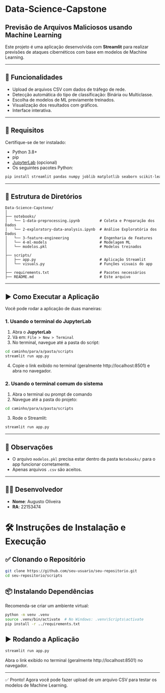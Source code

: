# Data-Science-Capstone

## Previsão de Arquivos Maliciosos usando Machine Learning

Este projeto é uma aplicação desenvolvida com **Streamlit** para realizar previsões de ataques cibernéticos com base em modelos de Machine Learning.

---

## 🚀 Funcionalidades

- Upload de arquivos CSV com dados de tráfego de rede.
- Detecção automática do tipo de classificação: Binária ou Multiclasse.
- Escolha de modelos de ML previamente treinados.
- Visualização dos resultados com gráficos.
- Interface interativa.

---

## 🧩 Requisitos

Certifique-se de ter instalado:

- Python 3.8+
- pip
- [JupyterLab](https://jupyter.org/install) (opcional)
- Os seguintes pacotes Python:
```bash
pip install streamlit pandas numpy joblib matplotlib seaborn scikit-learn xgboost streamlit-lottie os datetime requests
```

---

## 📁 Estrutura de Diretórios

```
Data-Science-Capstone/
│
├── notebooks/
│   └── 1-data-preprocessing.ipynb         # Coleta e Preparação dos Dados
│   └── 2-exploratory-data-analysis.ipynb  # Análise Exploratória dos Dados
│   └── 3-feature-engineering              # Engenharia de Features
│   └── 4-ml-models                        # Modelagem ML
│   └── modelos.pkl                        # Modelos treinados
│
├── scripts/
│   ├── app.py                             # Aplicação Streamlit
│   └── visuals.py                         # Funções visuais do app
│
├── requirements.txt                       # Pacotes necessários
├── README.md                              # Este arquivo
```

---

## ▶️ Como Executar a Aplicação

Você pode rodar a aplicação de duas maneiras:

### 1. Usando o terminal do JupyterLab

1. Abra o **JupyterLab**
2. Vá em: `File > New > Terminal`
3. No terminal, navegue até a pasta do script:

```bash
cd caminho/para/a/pasta/scripts
streamlit run app.py
```

4. Copie o link exibido no terminal (geralmente http://localhost:8501) e abra no navegador.

### 2. Usando o terminal comum do sistema

1. Abra o terminal ou prompt de comando
2. Navegue até a pasta do projeto:

```bash
cd caminho/para/a/pasta/scripts
```

3. Rode o Streamlit:

```bash
streamlit run app.py
```

---

## 📌 Observações

- O arquivo `modelos.pkl` precisa estar dentro da pasta `Notebooks/` para o app funcionar corretamente.
- Apenas arquivos `.csv` são aceitos.

---

## 👨‍💻 Desenvolvedor

- **Nome**: Augusto Oliveira  
- **RA**: 22153474



# 🛠️ Instruções de Instalação e Execução

## ✅ Clonando o Repositório

```bash
git clone https://github.com/seu-usuario/seu-repositorio.git
cd seu-repositorio/scripts
```

## 📦 Instalando Dependências

Recomenda-se criar um ambiente virtual:

```bash
python -m venv .venv
source .venv/bin/activate  # No Windows: .venv\Scripts\activate
pip install -r ../requirements.txt
```

## ▶️ Rodando a Aplicação

```bash
streamlit run app.py
```

Abra o link exibido no terminal (geralmente http://localhost:8501) no navegador.

---

✅ Pronto! Agora você pode fazer upload de um arquivo CSV para testar os modelos de Machine Learning.

